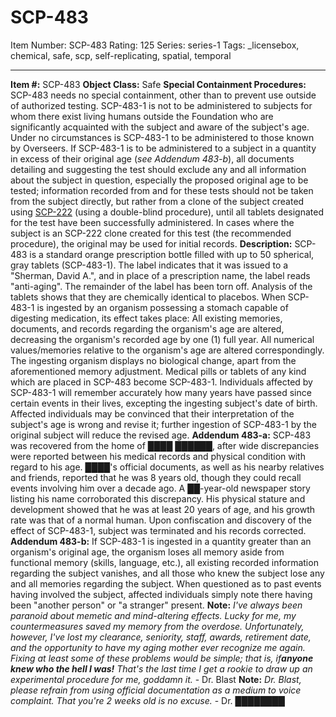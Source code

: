 # SCP-483
Item Number: SCP-483
Rating: 125
Series: series-1
Tags: _licensebox, chemical, safe, scp, self-replicating, spatial, temporal

---

**Item #:** SCP-483
**Object Class:** Safe
**Special Containment Procedures:** SCP-483 needs no special containment, other than to prevent use outside of authorized testing. SCP-483-1 is not to be administered to subjects for whom there exist living humans outside the Foundation who are significantly acquainted with the subject and aware of the subject's age. Under no circumstances is SCP-483-1 to be administered to those known by Overseers. If SCP-483-1 is to be administered to a subject in a quantity in excess of their original age (_see Addendum 483-b_), all documents detailing and suggesting the test should exclude any and all information about the subject in question, especially the proposed original age to be tested; information recorded from and for these tests should not be taken from the subject directly, but rather from a clone of the subject created using [SCP-222](/scp-222) (using a double-blind procedure), until all tablets designated for the test have been successfully administered. In cases where the subject is an SCP-222 clone created for this test (the recommended procedure), the original may be used for initial records.
**Description:** SCP-483 is a standard orange prescription bottle filled with up to 50 spherical, gray tablets (SCP-483-1). The label indicates that it was issued to a "Sherman, David A.", and in place of a prescription name, the label reads "anti-aging". The remainder of the label has been torn off. Analysis of the tablets shows that they are chemically identical to placebos.
When SCP-483-1 is ingested by an organism possessing a stomach capable of digesting medication, its effect takes place: All existing memories, documents, and records regarding the organism's age are altered, decreasing the organism's recorded age by one (1) full year. All numerical values/memories relative to the organism's age are altered correspondingly. The ingesting organism displays no biological change, apart from the aforementioned memory adjustment.
Medical pills or tablets of any kind which are placed in SCP-483 become SCP-483-1. Individuals affected by SCP-483-1 will remember accurately how many years have passed since certain events in their lives, excepting the ingesting subject's date of birth. Affected individuals may be convinced that their interpretation of the subject's age is wrong and revise it; further ingestion of SCP-483-1 by the original subject will reduce the revised age.
**Addendum 483-a:**
SCP-483 was recovered from the home of ████ ██████, after wide discrepancies were reported between his medical records and physical condition with regard to his age. ████'s official documents, as well as his nearby relatives and friends, reported that he was 8 years old, though they could recall events involving him over a decade ago. A ██-year-old newspaper story listing his name corroborated this discrepancy. His physical stature and development showed that he was at least 20 years of age, and his growth rate was that of a normal human. Upon confiscation and discovery of the effect of SCP-483-1, subject was terminated and his records corrected.
**Addendum 483-b:**
If SCP-483-1 is ingested in a quantity greater than an organism's original age, the organism loses all memory aside from functional memory (skills, language, etc.), all existing recorded information regarding the subject vanishes, and all those who knew the subject lose any and all memories regarding the subject. When questioned as to past events having involved the subject, affected individuals simply note there having been "another person" or "a stranger" present.
**Note:** _I've always been paranoid about memetic and mind-altering effects. Lucky for me, my countermeasures saved my memory from the overdose. Unfortunately, however, I've lost my clearance, seniority, staff, awards, retirement date, and the opportunity to have my aging mother ever recognize me again. Fixing at least some of these problems would be simple; that is, if**anyone knew who the hell I was!** That's the last time I get a rookie to draw up an experimental procedure for me, goddamn it._ \- Dr. Blast
**Note:** _Dr. Blast, please refrain from using official documentation as a medium to voice complaint. That you're 2 weeks old is no excuse._ \- Dr. ████████